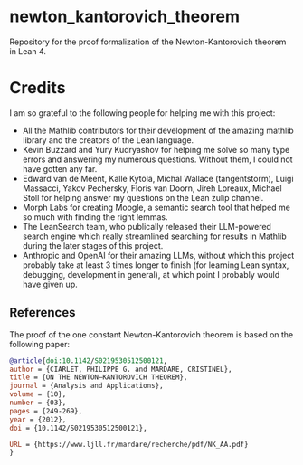 # newton_kantorovich_theorem
Repository for the proof formalization of the Newton-Kantorovich theorem in Lean 4.

# Credits
I am so grateful to the following people for helping me with this project:
- All the Mathlib contributors for their development of the amazing mathlib library and the creators of the Lean language.
- Kevin Buzzard and Yury Kudryashov for helping me solve so many type errors and answering my numerous questions. Without them, I could not have gotten any far.
- Edward van de Meent, Kalle Kytölä, Michal Wallace (tangentstorm), Luigi Massacci, Yakov Pechersky, Floris van Doorn, Jireh Loreaux, Michael Stoll for helping answer my questions on the Lean zulip channel.
- Morph Labs for creating Moogle, a semantic search tool that helped me so much with finding the right lemmas.
- The LeanSearch team, who publically released their LLM-powered search engine which really streamlined searching for results in Mathlib during the later stages of this project.
- Anthropic and OpenAI for their amazing LLMs, without which this project probably take at least 3 times longer to finish (for learning Lean syntax, debugging, development in general), at which point I probably would have given up.

## References
The proof of the one constant Newton-Kantorovich theorem is based on the following paper:
```bibtex
@article{doi:10.1142/S0219530512500121,
author = {CIARLET, PHILIPPE G. and MARDARE, CRISTINEL},
title = {ON THE NEWTON–KANTOROVICH THEOREM},
journal = {Analysis and Applications},
volume = {10},
number = {03},
pages = {249-269},
year = {2012},
doi = {10.1142/S0219530512500121},

URL = {https://www.ljll.fr/mardare/recherche/pdf/NK_AA.pdf}
}
```